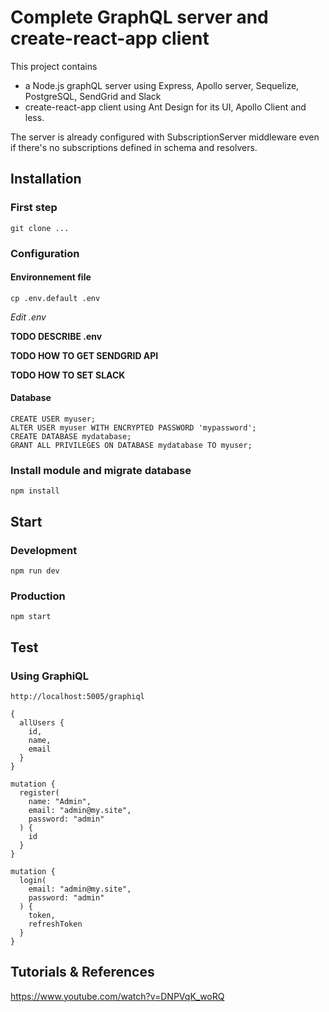# Complete GraphQL server and create-react-app client

This project contains

- a Node.js graphQL server using Express, Apollo server, Sequelize, PostgreSQL, SendGrid and Slack
- create-react-app client using Ant Design for its UI, Apollo Client and less.

The server is already configured with SubscriptionServer middleware even if there's no subscriptions defined in schema and resolvers.


## Installation

### First step

`git clone ...`

### Configuration

#### Environnement file

`cp .env.default .env`

*Edit .env*

**TODO DESCRIBE .env**

**TODO HOW TO GET SENDGRID API**

**TODO HOW TO SET SLACK**

#### Database

```
CREATE USER myuser;
ALTER USER myuser WITH ENCRYPTED PASSWORD 'mypassword';
CREATE DATABASE mydatabase;
GRANT ALL PRIVILEGES ON DATABASE mydatabase TO myuser;
```

### Install module and migrate database

`npm install`

## Start

### Development

`npm run dev`

### Production

`npm start`

## Test

### Using GraphiQL

`http://localhost:5005/graphiql`

```
{
  allUsers {
    id,
    name,
    email
  }
}
```

```
mutation {
  register(
    name: "Admin",
    email: "admin@my.site",
    password: "admin"
  ) {
    id
  }
}
```

```
mutation {
  login(
    email: "admin@my.site",
    password: "admin"
  ) {
    token,
    refreshToken
  }
}
```

## Tutorials & References

https://www.youtube.com/watch?v=DNPVqK_woRQ



